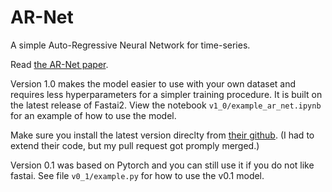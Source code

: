 # AR-Net
A simple Auto-Regressive Neural Network for time-series.

Read [the AR-Net paper](https://arxiv.org/abs/1911.12436).

Version 1.0 makes the model easier to use with your own dataset and requires less hyperparameters for a simpler training procedure. It is built on the latest release of Fastai2. View the notebook `v1_0/example_ar_net.ipynb` for an example of how to use the model.

Make sure you install the latest version direclty from [their github](https://github.com/fastai/fastai2#installing). (I had to extend their code, but my pull request got promply merged.)

Version 0.1 was based on Pytorch and you can still use it if you do not like fastai. See file `v0_1/example.py` for how to use the v0.1 model.
